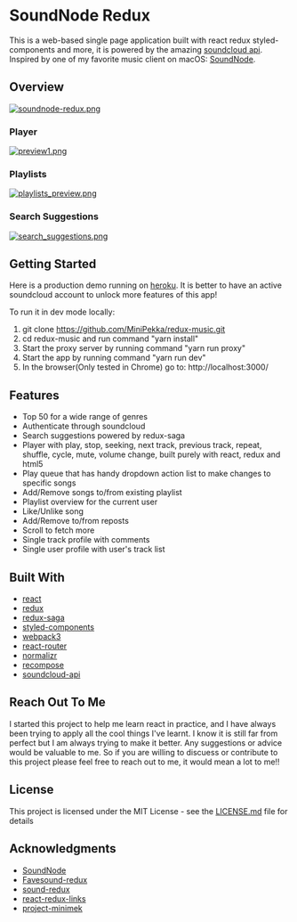 # SoundNode Redux

This is a web-based single page application built with react redux styled-components and more, it is powered by the amazing [soundcloud api](https://developers.soundcloud.com/docs/api/guide). Inspired by one of my favorite music client on macOS: [SoundNode](http://www.soundnodeapp.com/).

## Overview
[![soundnode-redux.png](https://s1.postimg.cc/3vug7t265b/preview.png)](https://redux-music.herokuapp.com)

### Player
[![preview1.png](https://s19.postimg.cc/qmte7kodf/preview1.png)](https://postimg.cc/image/v8pifx9wf/)

### Playlists
[![playlists_preview.png](https://s19.postimg.cc/9nkfslnj7/playlists_preview.png)](https://postimg.cc/image/fbqqjhrvj/)

### Search Suggestions
[![search_suggestions.png](https://s19.postimg.cc/6ur88e7pf/search_suggestions.png)](https://postimg.cc/image/qclvoc4n3/)

## Getting Started

Here is a production demo running on [heroku](https://redux-music.herokuapp.com). It is better to have an active soundcloud account to unlock more features of this app!

To run it in dev mode locally:
1. git clone https://github.com/MiniPekka/redux-music.git
2. cd redux-music and run command "yarn install"
3. Start the proxy server by running command "yarn run proxy"
4. Start the app by running command "yarn run dev"
5. In the browser(Only tested in Chrome) go to: http://localhost:3000/

## Features
- Top 50 for a wide range of genres
- Authenticate through soundcloud
- Search suggestions powered by redux-saga
- Player with play, stop, seeking, next track, previous track, repeat, shuffle, cycle, mute, volume change, built purely with react, redux and html5
- Play queue that has handy dropdown action list to make changes to specific songs
- Add/Remove songs to/from existing playlist
- Playlist overview for the current user
- Like/Unlike song
- Add/Remove to/from reposts
- Scroll to fetch more
- Single track profile with comments
- Single user profile with user's track list

## Built With

- [react](https://reactjs.org/)
- [redux](http://redux.js.org/)
- [redux-saga](https://redux-saga.js.org/)
- [styled-components](https://www.styled-components.com/)
- [webpack3](https://webpack.js.org/)
- [react-router](https://reacttraining.com/react-router/)
- [normalizr](https://github.com/paularmstrong/normalizr)
- [recompose](https://github.com/acdlite/recompose)
- [soundcloud-api](https://developers.soundcloud.com/docs/api/guide)

## Reach Out To Me

I started this project to help me learn react in practice, and I have always been trying to apply all the cool things I've learnt. I know it is still far from perfect but I am always trying to make it better. Any suggestions or advice would be valuable to me. So if you are willing to discuess or contribute to this project please feel free to reach out to me, it would mean a lot to me!!

## License

This project is licensed under the MIT License - see the [LICENSE.md](LICENSE.md) file for details

## Acknowledgments

* [SoundNode](http://www.soundnodeapp.com/)
* [Favesound-redux](https://github.com/rwieruch/favesound-redux)
* [sound-redux](https://github.com/andrewngu/sound-redux)
* [react-redux-links](https://github.com/markerikson/react-redux-links)
* [project-minimek](https://github.com/markerikson/project-minimek)